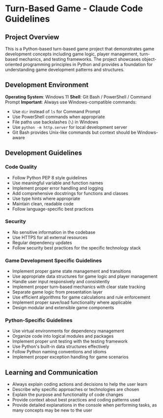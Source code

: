# Turn-Based Game - Claude Code Guidelines

## Project Overview

This is a Python-based turn-based game project that demonstrates game development concepts including game logic, player management, turn-based mechanics, and testing frameworks. The project showcases object-oriented programming principles in Python and provides a foundation for understanding game development patterns and structures.

## Development Environment

**Operating System**: Windows 11
**Shell**: Git Bash / PowerShell / Command Prompt
**Important**: Always use Windows-compatible commands:
- Use `dir` instead of `ls` for Command Prompt
- Use PowerShell commands when appropriate
- File paths use backslashes (`\`) in Windows
- Use `python -m http.server` for local development server
- Git Bash provides Unix-like commands but context should be Windows-aware

## Development Guidelines

### Code Quality
- Follow Python PEP 8 style guidelines
- Use meaningful variable and function names
- Implement proper error handling and logging
- Add comprehensive docstrings for functions and classes
- Use type hints where appropriate
- Maintain clean, readable code
- Follow language-specific best practices

### Security
- No sensitive information in the codebase
- Use HTTPS for all external resources
- Regular dependency updates
- Follow security best practices for the specific technology stack

### Game Development Specific Guidelines
- Implement proper game state management and transitions
- Use appropriate data structures for game logic and player management
- Handle user input responsively and consistently
- Implement proper turn-based mechanics with clear state tracking
- Separate game logic from presentation layer
- Use efficient algorithms for game calculations and rule enforcement
- Implement proper save/load functionality where applicable
- Design modular and extensible game components

### Python-Specific Guidelines
- Use virtual environments for dependency management
- Organize code into logical modules and packages
- Implement proper unit testing with the testing framework
- Use Python's built-in data structures effectively
- Follow Python naming conventions and idioms
- Implement proper exception handling for game scenarios

## Learning and Communication
- Always explain coding actions and decisions to help the user learn
- Describe why specific approaches or technologies are chosen
- Explain the purpose and functionality of code changes
- Provide context about best practices and coding patterns used
- Provide detailed explanations in the console when performing tasks, as many concepts may be new to the user